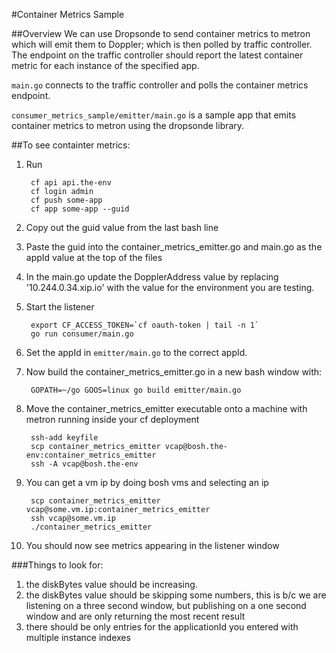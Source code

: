 #Container Metrics Sample

##Overview
We can use Dropsonde to send container metrics to metron which will emit them to Doppler; which is then polled by traffic controller. The endpoint on the traffic controller should report the latest container metric for each instance of the specified app.

`main.go` connects to the traffic controller and polls the container metrics endpoint.

`consumer_metrics_sample/emitter/main.go` is a sample app that emits container metrics to metron using the dropsonde library.

##To see containter metrics:
1. Run

        cf api api.the-env
        cf login admin
        cf push some-app
        cf app some-app --guid

1. Copy out the guid value from the last bash line
1. Paste the guid into the container_metrics_emitter.go and main.go as the appId value at the top of the files
1. In the main.go update the DopplerAddress value by replacing '10.244.0.34.xip.io' with the value for the environment you are testing.
1. Start the listener

        export CF_ACCESS_TOKEN=`cf oauth-token | tail -n 1`
        go run consumer/main.go

1. Set the appId in `emitter/main.go` to the correct appId.

1. Now build the container_metrics_emitter.go in a new bash window with:

        GOPATH=~/go GOOS=linux go build emitter/main.go

1. Move the container_metrics_emitter executable onto a machine with metron running inside your cf deployment

        ssh-add keyfile
        scp container_metrics_emitter vcap@bosh.the-env:container_metrics_emitter
        ssh -A vcap@bosh.the-env

1. You can get a vm ip by doing bosh vms and selecting an ip

        scp container_metrics_emitter vcap@some.vm.ip:container_metrics_emitter
        ssh vcap@some.vm.ip
        ./container_metrics_emitter

1. You should now see metrics appearing in the listener window

###Things to look for:
1. the diskBytes value should be increasing.
1. the diskBytes value should be skipping some numbers, this is b/c we are listening on a three second window, but publishing on a one second window and are only returning the most recent result
1. there should be only entries for the applicationId you entered with multiple instance indexes
